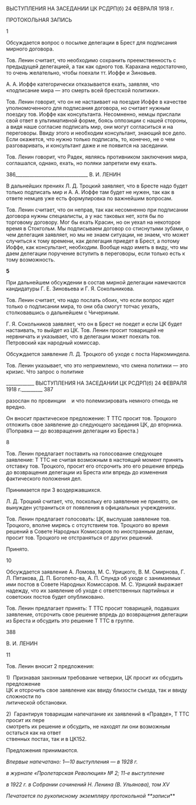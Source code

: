 ВЫСТУПЛЕНИЯ НА ЗАСЕДАНИИ ЦК РСДРП(б) 24 ФЕВРАЛЯ 1918 г.

ПРОТОКОЛЬНАЯ ЗАПИСЬ

1

Обсуждается вопрос о посылке делегации в Брест для подписания мирного договора.

Тов. Ленин считает, что необходимо сохранить преемственность с предыдущей де­легацией, а так как одного тов. Карахана недостаточно, то очень желательно, чтобы по­ехали тт. Иоффе и Зиновьев.

А. А. Иоффе категорически отказывается ехать, заявляя, что «подписание мира — это смерть всей брестской политики».

Тов. Ленин говорит, что он не настаивает на поездке Иоффе в качестве уполномо­ченного для подписания договора, но считает нужным поездку тов. Иоффе как кон­сультанта. Несомненно, немцы прислали свой ответ в ультимативной форме, боясь оп­позиции с нашей стороны, а видя наше согласие подписать мир, они могут согласиться и на переговоры. Ввиду этого и необходим консультант, знающий все дело. Если ока­жется, что нужно только подписать, то, конечно, не о чем разговаривать, и консультант даже и не появится на заседании.

Тов. Ленин говорит, что Радек, являясь противником заключения мира, соглашался, однако, ехать, но поляки запретили ему ехать.

  

386_______________________________ В. И. ЛЕНИН

В дальнейших прениях Л. Д. Троцкий заявляет, что в Бресте надо будет только подписать мир и А. А. Иоффе там будет не нужен, так как в ответе немцев уже есть формулировка по важнейшим вопросам.

Тов. Ленин считает, что он неправ, так как несомненно при подписании договора нужны специалисты, а у нас таковых нет, хотя бы по торговому договору. Мог бы ехать Красин, но он уехал на некоторое время в Стокгольм. Мы подписываем договор со стиснутыми зубами, о чем делегация заявляет, но мы не знаем ситуации, не знаем, что может случиться к тому времени, как делегация приедет в Брест, а потому Иоффе, как консультант, необходим. Вообще надо иметь в виду, что мы даем делегации поручение вступить в переговоры, если только есть к тому возможность.

**5**

При дальнейшем обсуждении в состав мирной делегации намечаются кандидатуры Г. Е. Зиновьева и Г. Я. Сокольникова.

Тов. Ленин считает, что надо послать обоих, что если вопрос идет только о подписа­нии мира, то они оба смогут тотчас уехать, столковавшись о дальнейшем с Чичериным.

Г. Я. Сокольников заявляет, что он в Брест не поедет и если ЦК будет настаивать, то выйдет из ЦК. Тов. Ленин просит товарищей не нервничать и указывает, что в делегации может по­ехать тов. Петровский как народный комиссар.

Обсуждается заявление Л. Д. Троцкого об уходе с поста Наркоминдела.

Тов. Ленин указывает, что это неприемлемо, что смена политики — это кризис. Что запрос о политике

  

____________ ВЫСТУПЛЕНИЯ НА ЗАСЕДАНИИ ЦК РСДРП(б) 24 ФЕВРАЛЯ 1918 г._________ 387

разослан по провинции    и что полемизировать немного отнюдь не вредно.

Он вносит практическое предложение: Τ TTC просит тов. Троцкого отложить свое заяв­ление до следующего заседания ЦК, до вторника. (Поправка — до возвращения делега­ции из Бреста.)

8

Тов. Ленин предлагает поставить на голосование следующее заявление: Τ TTC не счи­тая возможным в настоящий момент принять отставку тов. Троцкого, просит его отсро­чить это его решение впредь до возвращения делегации из Бреста или впредь до изме­нения фактического положения дел.

Принимается при 3 воздержавшихся.

Л. Д. Троцкий считает, что, поскольку его заявление не принято, он вынужден устраниться от появле­ния в официальных учреждениях.

Тов. Ленин предлагает голосовать: ЦК, выслушав заявление тов. Троцкого, вполне мирясь с отсутствием тов. Троцкого во время решений в Совете Народных Комиссаров по иностранным делам, просит тов. Троцкого не отстраняться от других решений.

Принято.

10

Обсуждается заявление А. Ломова, М. С. Урицкого, В. М. Смирнова, Г. Л. Пятакова, Д. П. Боголепо-ва, А. П. Спундэ об уходе с занимаемых ими постов в Совете Народных Комиссаров. М. С. Урицкий вы­ражает надежду, что их заявление об уходе с ответственных партийных и советских постов будет опуб­ликовано.

Тов. Ленин предлагает принять: Τ TTC просит товарищей, подавших заявление, отсро­чить свое решение впредь до возвращения делегации из Бреста и обсудить это решение Τ TTC в группе.

  

388

  

В. И. ЛЕНИН

  

11

Тов. Ленин вносит 2 предложения:

1)  Признавая законным требование четверки, ЦК просит их обсудить предложение  
ЦК и отсрочить свое заявление как ввиду близости съезда, так и ввиду сложности по­  
литической обстановки.

2)  Гарантируя товарищам напечатание их заявлений в «Правде», Τ TTC просит их пере­  
смотреть их решение и обсудить, не находят ли они возможным остаться как на ответ­  
ственных постах, так и в ЦК152.

Предложения принимаются.

  

_Впервые напечатано: 1_—_10 выступления_ — _в 1928 г._

_в журнале «Пролетарская_ _Революция» № 2; 11-е выступление_

_в 1922 г. в Собрании сочинений Н. Ленина (В. Ульянова), том_ _XV_

  

_Печатается по рукописному экземпляру протокольной **записи_**